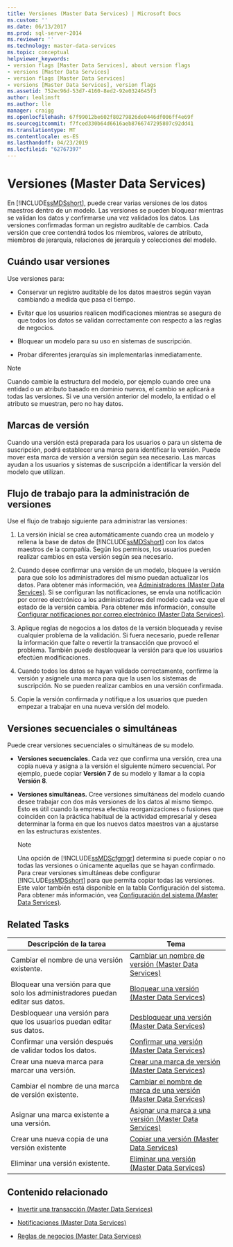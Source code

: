 ```yaml
---
title: Versiones (Master Data Services) | Microsoft Docs
ms.custom: ''
ms.date: 06/13/2017
ms.prod: sql-server-2014
ms.reviewer: ''
ms.technology: master-data-services
ms.topic: conceptual
helpviewer_keywords:
- version flags [Master Data Services], about version flags
- versions [Master Data Services]
- version flags [Master Data Services]
- versions [Master Data Services], version flags
ms.assetid: 752ec96d-53d7-4160-8ed2-92e0324645f3
author: leolimsft
ms.author: lle
manager: craigg
ms.openlocfilehash: 67f99012be602f80279826de0446df006ff4e69f
ms.sourcegitcommit: f7fced330b64d6616aeb8766747295807c92dd41
ms.translationtype: MT
ms.contentlocale: es-ES
ms.lasthandoff: 04/23/2019
ms.locfileid: "62767397"
---
```

# <a name="versions-master-data-services"></a>Versiones (Master Data Services)
  En [!INCLUDE[ssMDSshort](../includes/ssmdsshort-md.md)], puede crear varias versiones de los datos maestros dentro de un modelo. Las versiones se pueden bloquear mientras se validan los datos y confirmarse una vez validados los datos. Las versiones confirmadas forman un registro auditable de cambios. Cada versión que cree contendrá todos los miembros, valores de atributo, miembros de jerarquía, relaciones de jerarquía y colecciones del modelo.  
  
## <a name="when-to-use-versions"></a>Cuándo usar versiones  
 Use versiones para:  
  
-   Conservar un registro auditable de los datos maestros según vayan cambiando a medida que pasa el tiempo.  
  
-   Evitar que los usuarios realicen modificaciones mientras se asegura de que todos los datos se validan correctamente con respecto a las reglas de negocios.  
  
-   Bloquear un modelo para su uso en sistemas de suscripción.  
  
-   Probar diferentes jerarquías sin implementarlas inmediatamente.  
  
> [!NOTE]  
>  Cuando cambie la estructura del modelo, por ejemplo cuando cree una entidad o un atributo basado en dominio nuevos, el cambio se aplicará a todas las versiones. Si ve una versión anterior del modelo, la entidad o el atributo se muestran, pero no hay datos.  
  
## <a name="version-flags"></a>Marcas de versión  
 Cuando una versión está preparada para los usuarios o para un sistema de suscripción, podrá establecer una marca para identificar la versión. Puede mover esta marca de versión a versión según sea necesario. Las marcas ayudan a los usuarios y sistemas de suscripción a identificar la versión del modelo que utilizan.  
  
## <a name="workflow-for-version-management"></a>Flujo de trabajo para la administración de versiones  
 Use el flujo de trabajo siguiente para administrar las versiones:  
  
1.  La versión inicial se crea automáticamente cuando crea un modelo y rellena la base de datos de [!INCLUDE[ssMDSshort](../includes/ssmdsshort-md.md)] con los datos maestros de la compañía. Según los permisos, los usuarios pueden realizar cambios en esta versión según sea necesario.  
  
2.  Cuando desee confirmar una versión de un modelo, bloquee la versión para que solo los administradores del mismo puedan actualizar los datos. Para obtener más información, vea [Administradores &#40;Master Data Services&#41;](administrators-master-data-services.md). Si se configuran las notificaciones, se envía una notificación por correo electrónico a los administradores del modelo cada vez que el estado de la versión cambia. Para obtener más información, consulte [Configurar notificaciones por correo electrónico &#40;Master Data Services&#41;](../../2014/master-data-services/configure-email-notifications-master-data-services.md).  
  
3.  Aplique reglas de negocios a los datos de la versión bloqueada y revise cualquier problema de la validación. Si fuera necesario, puede rellenar la información que falte o revertir la transacción que provocó el problema. También puede desbloquear la versión para que los usuarios efectúen modificaciones.  
  
4.  Cuando todos los datos se hayan validado correctamente, confirme la versión y asígnele una marca para que la usen los sistemas de suscripción. No se pueden realizar cambios en una versión confirmada.  
  
5.  Copie la versión confirmada y notifique a los usuarios que pueden empezar a trabajar en una nueva versión del modelo.  
  
## <a name="sequential-or-simultaneous-versions"></a>Versiones secuenciales o simultáneas  
 Puede crear versiones secuenciales o simultáneas de su modelo.  
  
-   **Versiones secuenciales.** Cada vez que confirma una versión, crea una copia nueva y asigna a la versión el siguiente número secuencial. Por ejemplo, puede copiar **Versión 7** de su modelo y llamar a la copia **Versión 8**.  
  
-   **Versiones simultáneas.** Cree versiones simultáneas del modelo cuando desee trabajar con dos más versiones de los datos al mismo tiempo. Esto es útil cuando la empresa efectúa reorganizaciones o fusiones que coinciden con la práctica habitual de la actividad empresarial y desea determinar la forma en que los nuevos datos maestros van a ajustarse en las estructuras existentes.  
  
    > [!NOTE]  
    >  Una opción de [!INCLUDE[ssMDScfgmgr](../includes/ssmdscfgmgr-md.md)] determina si puede copiar o no todas las versiones o únicamente aquellas que se hayan confirmado. Para crear versiones simultáneas debe configurar [!INCLUDE[ssMDSshort](../includes/ssmdsshort-md.md)] para que permita copiar todas las versiones. Este valor también está disponible en la tabla Configuración del sistema. Para obtener más información, vea [Configuración del sistema &#40;Master Data Services&#41;](../../2014/master-data-services/system-settings-master-data-services.md).  
  
## <a name="related-tasks"></a>Related Tasks  
  
|Descripción de la tarea|Tema|  
|----------------------|-----------|  
|Cambiar el nombre de una versión existente.|[Cambiar un nombre de versión &#40;Master Data Services&#41;](../../2014/master-data-services/change-a-version-name-master-data-services.md)|  
|Bloquear una versión para que solo los administradores puedan editar sus datos.|[Bloquear una versión &#40;Master Data Services&#41;](../../2014/master-data-services/lock-a-version-master-data-services.md)|  
|Desbloquear una versión para que los usuarios puedan editar sus datos.|[Desbloquear una versión &#40;Master Data Services&#41;](../../2014/master-data-services/unlock-a-version-master-data-services.md)|  
|Confirmar una versión después de validar todos los datos.|[Confirmar una versión &#40;Master Data Services&#41;](../../2014/master-data-services/commit-a-version-master-data-services.md)|  
|Crear una nueva marca para marcar una versión.|[Crear una marca de versión &#40;Master Data Services&#41;](../../2014/master-data-services/create-a-version-flag-master-data-services.md)|  
|Cambiar el nombre de una marca de versión existente.|[Cambiar el nombre de marca de una versión &#40;Master Data Services&#41;](../../2014/master-data-services/change-a-version-flag-name-master-data-services.md)|  
|Asignar una marca existente a una versión.|[Asignar una marca a una versión &#40;Master Data Services&#41;](../../2014/master-data-services/assign-a-flag-to-a-version-master-data-services.md)|  
|Crear una nueva copia de una versión existente|[Copiar una versión &#40;Master Data Services&#41;](../../2014/master-data-services/copy-a-version-master-data-services.md)|  
|Eliminar una versión existente.|[Eliminar una versión &#40;Master Data Services&#41;](../../2014/master-data-services/delete-a-version-master-data-services.md)|  
  
## <a name="related-content"></a>Contenido relacionado  
  
-   [Invertir una transacción &#40;Master Data Services&#41;](../../2014/master-data-services/reverse-a-transaction-master-data-services.md)  
  
-   [Notificaciones &#40;Master Data Services&#41;](../../2014/master-data-services/notifications-master-data-services.md)  
  
-   [Reglas de negocios &#40;Master Data Services&#41;](../../2014/master-data-services/business-rules-master-data-services.md)  
  
  
